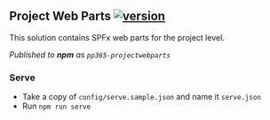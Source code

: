 ## Project Web Parts [![version](https://img.shields.io/badge/version-1.2.9-yellow.svg)](https://semver.org)

This solution contains SPFx web parts for the project level.

_Published to **npm** as `pp365-projectwebparts`_

### Serve
- Take a copy of `config/serve.sample.json` and name it `serve.json`
- Run `npm run serve`
